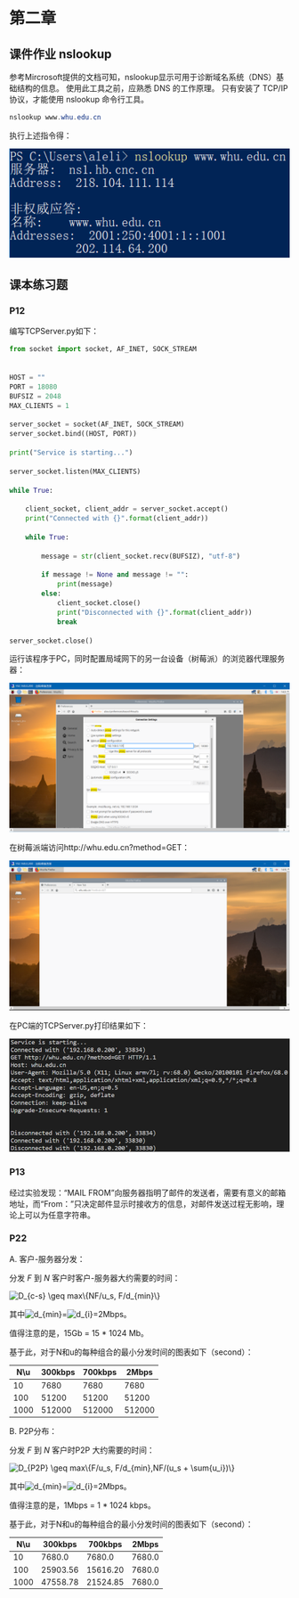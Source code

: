 # 第二章

## 课件作业 nslookup

参考Mircrosoft提供的文档可知，nslookup显示可用于诊断域名系统（DNS）基础结构的信息。 使用此工具之前，应熟悉 DNS 的工作原理。 只有安装了 TCP/IP 协议，才能使用 nslookup 命令行工具。

```powershell
nslookup www.whu.edu.cn
```

执行上述指令得：

![nslook](static\nslookup.png)

## 课本练习题

### P12

编写TCPServer.py如下：

```python
from socket import socket, AF_INET, SOCK_STREAM


HOST = ""
PORT = 18080
BUFSIZ = 2048
MAX_CLIENTS = 1

server_socket = socket(AF_INET, SOCK_STREAM)
server_socket.bind((HOST, PORT))

print("Service is starting...")

server_socket.listen(MAX_CLIENTS)

while True:

    client_socket, client_addr = server_socket.accept()
    print("Connected with {}".format(client_addr))

    while True:

        message = str(client_socket.recv(BUFSIZ), "utf-8")

        if message != None and message != "":
            print(message)
        else:
            client_socket.close()
            print("Disconnected with {}".format(client_addr))
            break

server_socket.close()
```

运行该程序于PC，同时配置局域网下的另一台设备（树莓派）的浏览器代理服务器：

![raspberry_setting](static\raspberry_setting.png)

在树莓派端访问http://whu.edu.cn?method=GET：

![sending_GET](static\sending_GET.png)

在PC端的TCPServer.py打印结果如下：

![result_received](static\result_received.png)

### P13

经过实验发现：“MAIL FROM”向服务器指明了邮件的发送者，需要有意义的邮箱地址，而“From：”只决定邮件显示时接收方的信息，对邮件发送过程无影响，理论上可以为任意字符串。

### P22

A. 客户-服务器分发：

分发 *F* 到 *N* 客户时客户-服务器大约需要的时间：

<img src='http://latex.codecogs.com/gif.latex?D_{c-s} \geq max\{NF/u_s, F/d_{min}\}' alt="D_{c-s} \geq max\{NF/u_s, F/d_{min}\}">

其中<img src='http://latex.codecogs.com/gif.latex?d_{min}' alt="d_{min}">=<img src='http://latex.codecogs.com/gif.latex?d_{i}' alt="d_{i}">=2Mbps。

值得注意的是，15Gb = 15 * 1024 Mb。

基于此，对于N和u的每种组合的最小分发时间的图表如下（second）：

| N\u  | 300kbps | 700kbps | 2Mbps  |
| ---- | ------- | ------- | ------ |
| 10   | 7680    | 7680    | 7680   |
| 100  | 51200   | 51200   | 51200  |
| 1000 | 512000  | 512000  | 512000 |

B. P2P分布：

分发 *F* 到 *N* 客户时P2P 大约需要的时间：

<img src='http://latex.codecogs.com/gif.latex?D_{P2P} \geq max\{F/u_s, F/d_{min},NF/(u_s + \sum{u_i})\}' alt="D_{P2P} \geq max\{F/u_s, F/d_{min},NF/(u_s + \sum{u_i})\}">

其中<img src='http://latex.codecogs.com/gif.latex?d_{min}' alt="d_{min}">=<img src='http://latex.codecogs.com/gif.latex?d_{i}' alt="d_{i}">=2Mbps。

值得注意的是，1Mbps = 1 * 1024 kbps。

基于此，对于N和u的每种组合的最小分发时间的图表如下（second）：

| N\u  | 300kbps  | 700kbps  | 2Mbps  |
| ---- | -------- | -------- | ------ |
| 10   | 7680.0   | 7680.0   | 7680.0 |
| 100  | 25903.56 | 15616.20 | 7680.0 |
| 1000 | 47558.78 | 21524.85 | 7680.0 |

